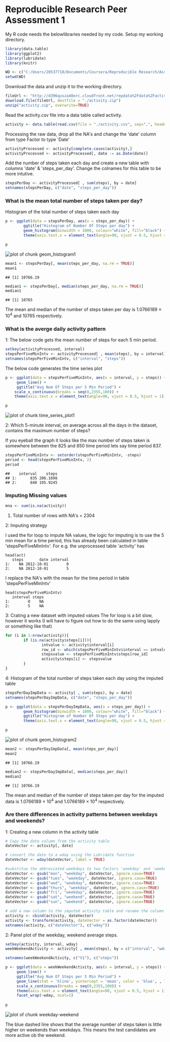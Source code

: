Reproducible Research Peer Assessment 1
=======================================

My R code needs the belowlibraries needed by my code.
Setup my working directory.


```r
library(data.table)
library(ggplot2)
library(lubridate)
library(knitr)

WD <- c("C:/Users/20537710/Documents/Coursera/Reproducible Research/Assignment-1/RepData_PeerAssessment1")
setwd(WD)
```

Download the data and unzip it to the working directory.


```r
fileUrl <- "http://d396qusza40orc.cloudfront.net/repdata%2Fdata%2Factivity.zip"
download.file(fileUrl, destfile = "./activity.zip")
unzip("activity.zip", overwrite=TRUE)
```

Read the activity.csv file into a data table called activity.


```r
activity <- data.table(read.csv(file = "./activity.csv", sep=",", header = TRUE))
```

Processing the raw data, drop all the NA's and change the 'date' column from type Factor to type 'Date'


```r
activityProcessed <- activity[complete.cases(activity),]
activityProcessed <- activityProcessed[, date := as.Date(date)]
```

Add the number of steps taken each day and create a new table with columns 'date' & 'steps_per_day'. Change the colnames for this table to be more intutive.


```r
stepsPerDay <- activityProcessed[ , sum(steps), by = date]
setnames(stepsPerDay, c("date", "steps_per_day"))
```

### What is the mean total number of steps taken per day?

Histogram of the total number of steps taken each day


```r
p <- ggplot(data = stepsPerDay, aes(x = steps_per_day)) + 
        ggtitle("Histogram of Number Of Steps per day") +
        geom_histogram(binwidth = 1000, colour="white", fill="black") +
        theme(axis.text.x = element_text(angle=90, vjust = 0.5, hjust = 1))

p
```

![plot of chunk geom_histogram1](figure/geom_histogram1-1.png) 


```r
mean1 <- stepsPerDay[, mean(steps_per_day, na.rm = TRUE)]
mean1
```

```
## [1] 10766.19
```

```r
median1 <- stepsPerDay[, median(steps_per_day, na.rm = TRUE)]
median1
```

```
## [1] 10765
```

The mean and median of the number of steps taken per day is 1.0766189 &times; 10<sup>4</sup> and 10765 respectively.

### What is the averge daily activity pattern

1: The below code gets the mean number of steps for each 5 min period.


```r
setkey(activityProcessed, interval)
stepsPerFiveMinIntv <- activityProcessed[ , mean(steps), by = interval]
setnames(stepsPerFiveMinIntv, c("interval", "steps"))
```

The below code generates the time series plot

```r
p <- ggplot(data = stepsPerFiveMinIntv, aes(x = interval, y = steps)) +
     geom_line() +
     ggtitle("Avg Num Of Steps per 5 Min Period") +
    scale_x_continuous(breaks = seq(0,2355,100)) +
    theme(axis.text.x = element_text(angle=90, vjust = 0.5, hjust = 1))

p
```

![plot of chunk time_series_plot1](figure/time_series_plot1-1.png) 

2: Which 5-minute interval, on average across all the days in the dataset, contains the maximum number of steps?

If you eyeball the graph it looks like the max number of steps taken is somewhere between the 825 and 850 time period lets say time period 837.


```r
stepsPerFiveMinIntv <- setorder(stepsPerFiveMinIntv, -steps)
period <- head(stepsPerFiveMinIntv, 2)
period
```

```
##    interval    steps
## 1:      835 206.1698
## 2:      840 195.9245
```

### Imputing Missing values


```r
mna <- sum(is.na(activity))
```
1. Total number of rows with NA's = 2304

2: Imputing strategy

I used the for loop to impute NA values, the logic for imputing is to use the 5 min mean for a time period, this has already been calculated in table 'stepsPerFiveMinIntv'. For e.g. the unprocessed table 'activity' has 

```
head(act)
   steps       date interval
1:    NA 2012-10-01        0
2:    NA 2012-10-01        5
```

I replace the NA's with the mean for the time period in table 'stepsPerFiveMinIntv'

```
head(stepsPerFiveMinIntv)
   interval steps
1:        0    NA
2:        5    NA
```

3: Crating a new dataset with imputed values
The for loop is a bit slow, however it works (I will have to figure out how to do the same using lapply or something like that)


```r
for (i in 1:nrow(activity)){
        if (is.na(activity$steps[i])){
                intvalue <- activity$interval[i]
                row_id <- which(stepsPerFiveMinIntv$interval == intvalue)
                stepsvalue <- stepsPerFiveMinIntv$steps[row_id]
                activity$steps[i] <- stepsvalue
        }
}
```


4: Histogram of the total number of steps taken each day using the imputed table


```r
stepsPerDayImpData <- activity[ , sum(steps), by = date]
setnames(stepsPerDayImpData, c("date", "steps_per_day"))
```



```r
p <- ggplot(data = stepsPerDayImpData, aes(x = steps_per_day)) + 
        geom_histogram(binwidth = 1000, colour="white", fill="black") +
        ggtitle("Histogram of Number Of Steps per day") +
        theme(axis.text.x = element_text(angle=90, vjust = 0.5, hjust = 1))

p
```

![plot of chunk geom_histogram2](figure/geom_histogram2-1.png) 


```r
mean2 <- stepsPerDayImpData[, mean(steps_per_day)]
mean2
```

```
## [1] 10766.19
```

```r
median2 <- stepsPerDayImpData[, median(steps_per_day)]
median2
```

```
## [1] 10766.19
```

The mean and median of the number of steps taken per day for the imputed data is 1.0766189 &times; 10<sup>4</sup> and 1.0766189 &times; 10<sup>4</sup> respectively.

### Are there differences in activity patterns between weekdays and weekends?

1: Creating a new column in the activity table 


```r
# Copy the date column from the activity table
dateVector <- activity[, date]

# convert the date to a wday using the Lubridate function
dateVector <- wday(dateVector, label = TRUE)

#substitue the abbreviated weekdays to two factors 'weekday' and 'weekend'
dateVector <- gsub("mon", "weekday", dateVector, ignore.case=TRUE)
dateVector <- gsub("tues", "weekday", dateVector, ignore.case=TRUE)
dateVector <- gsub("wed", "weekday", dateVector, ignore.case=TRUE)
dateVector <- gsub("thurs", "weekday", dateVector, ignore.case=TRUE)
dateVector <- gsub("fri", "weekday", dateVector, ignore.case=TRUE)
dateVector <- gsub("sat", "weekend", dateVector, ignore.case=TRUE)
dateVector <- gsub("sun", "weekend", dateVector, ignore.case=TRUE)

# add a new column to the imputed activity table and rename the column names
activity <- cbind(activity, dateVector)
activity <- transform(activity, dateVector = as.factor(dateVector))
setnames(activity, c("dateVector"), c("wday"))
```

2: Panel plot of the weekday, weekend average steps.


```r
setkey(activity, interval, wday)
weekWeekendActivity <- activity[ , mean(steps), by = c("interval", "wday")]

setnames(weekWeekendActivity, c("V1"), c("steps"))

p <- ggplot(data = weekWeekendActivity, aes(x = interval, y = steps)) +
     geom_line() +
     ggtitle("Avg Num Of Steps per 5 Min Period") +
     geom_line(stat = 'hline', yintercept = 'mean', color = 'blue', , linetype = 2) +
     scale_x_continuous(breaks = seq(0,2355,100)) +
     theme(axis.text.x = element_text(angle=90, vjust = 0.5, hjust = 1)) +
     facet_wrap(~wday, ncol=1)
     
p
```

![plot of chunk weekday-weekend](figure/weekday-weekend-1.png) 

The blue dashed line shows that the average number of steps taken is little higher on weekends than weekdays. This means the test candidates are more active ob the weekend.

